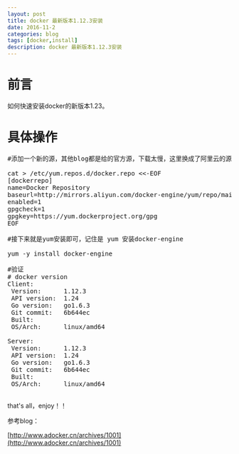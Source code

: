```yaml
---
layout: post
title: docker 最新版本1.12.3安装
date: 2016-11-2
categories: blog
tags: [docker,install]
description: docker 最新版本1.12.3安装
---
```


# 前言

如何快速安装docker的新版本1.23。

# 具体操作

<pre>
#添加一个新的源，其他blog都是给的官方源，下载太慢，这里换成了阿里云的源，那速度，那酸爽

cat > /etc/yum.repos.d/docker.repo <<-EOF
[dockerrepo]
name=Docker Repository
baseurl=http://mirrors.aliyun.com/docker-engine/yum/repo/main/centos/7/
enabled=1
gpgcheck=1
gpgkey=https://yum.dockerproject.org/gpg
EOF

#接下来就是yum安装即可，记住是 yum 安装docker-engine

yum -y install docker-engine

#验证
# docker version
Client:
 Version:      1.12.3
 API version:  1.24
 Go version:   go1.6.3
 Git commit:   6b644ec
 Built:        
 OS/Arch:      linux/amd64

Server:
 Version:      1.12.3
 API version:  1.24
 Go version:   go1.6.3
 Git commit:   6b644ec
 Built:        
 OS/Arch:      linux/amd64

</pre>

that's all，enjoy！！

参考blog：

[http://www.adocker.cn/archives/1001](http://www.adocker.cn/archives/1001)

